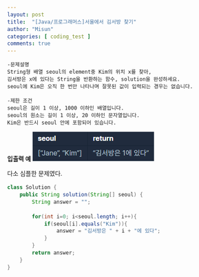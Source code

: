 ```yaml
---
layout: post
title:  "[Java/프로그래머스]서울에서 김서방 찾기"
author: "Misun"
categories: [ coding_test ]
comments: true
---
```

```
-문제설명
String형 배열 seoul의 element중 Kim의 위치 x를 찾아, 
김서방은 x에 있다는 String을 반환하는 함수, solution을 완성하세요.
seoul에 Kim은 오직 한 번만 나타나며 잘못된 값이 입력되는 경우는 없습니다.

-제한 조건
seoul은 길이 1 이상, 1000 이하인 배열입니다.
seoul의 원소는 길이 1 이상, 20 이하인 문자열입니다.
Kim은 반드시 seoul 안에 포함되어 있습니다.
```
<b>입출력 예</b>
![Image with caption](../img/Coding/02.png "output")
<br />

다소 심플한 문제였다.
```java
class Solution {
    public String solution(String[] seoul) {
        String answer = "";
        
        for(int i=0; i<seoul.length; i++){
            if(seoul[i].equals("Kim")){
                answer = "김서방은 " + i + "에 있다";
            }
        }
        return answer;
    }
}
```

